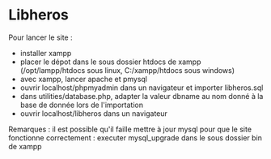 # Libheros

Pour lancer le site : 
- installer xampp
- placer le dépot dans le sous dossier htdocs de xampp (/opt/lampp/htdocs sous linux, C:/xampp/htdocs sous windows)
- avec xampp, lancer apache et pmysql
- ouvrir localhost/phpmyadmin dans un navigateur et importer libheros.sql
- dans utilities/database.php, adapter la valeur dbname au nom donné à la base de donnée lors de l'importation
- ouvrir localhost/libheros dans un navigateur

Remarques :
il est possible qu'il faille mettre à jour mysql pour que le site fonctionne correctement :
executer mysql_upgrade dans le sous dossier bin de xampp
